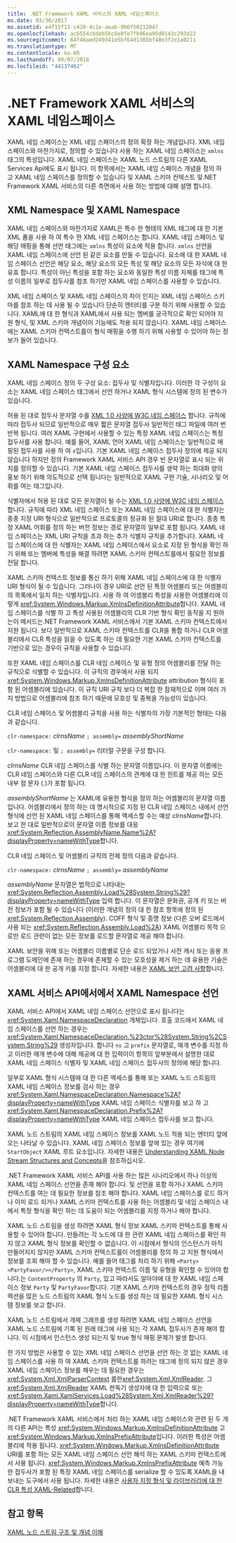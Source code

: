 ```yaml
---
title: .NET Framework XAML 서비스의 XAML 네임스페이스
ms.date: 03/30/2017
ms.assetid: e4f15f13-c420-4c1e-aeab-9b6f50212047
ms.openlocfilehash: ac6554cbdeb5bc6e0fe7fb96ea95d0143c293d22
ms.sourcegitcommit: 64f4baed249341e5bf64d1385bf48e3f2e1a0211
ms.translationtype: MT
ms.contentlocale: ko-KR
ms.lasthandoff: 09/07/2018
ms.locfileid: "44137462"
---
```

# <a name="xaml-namespaces-for-net-framework-xaml-services"></a>.NET Framework XAML 서비스의 XAML 네임스페이스
XAML 네임 스페이스는 XML 네임 스페이스의 정의 확장 하는 개념입니다. XML 네임 스페이스와 마찬가지로, 정의할 수 있습니다 사용 하는 XAML 네임 스페이스는 `xmlns` 태그의 특성입니다. XAML 네임 스페이스는 XAML 노드 스트림의 다른 XAML Services Api에도 표시 됩니다. 이 항목에서는 XAML 네임 스페이스 개념을 정의 하 고 XAML 네임 스페이스를 정의할 수 있습니다 및 XAML 스키마 컨텍스트 및.NET Framework XAML 서비스의 다른 측면에서 사용 하는 방법에 대해 설명 합니다.  
  
## <a name="xml-namespace-and-xaml-namespace"></a>XML Namespace 및 XAML Namespace  
 XAML 네임 스페이스와 마찬가지로 XAML은 특수 한 형태의 XML 태그에 대 한 기본 XML 폼을 사용 하 여 특수 한 XML 네임 스페이스는 합니다. XAML 네임 스페이스 및 해당 매핑을 통해 선언 태그에는 `xmlns` 특성이 요소에 적용 합니다. `xmlns` 선언을 XAML 네임 스페이스에 선언 된 같은 요소를 만들 수 있습니다. 요소에 대 한 XAML 네임 스페이스 선언은 해당 요소, 해당 요소의 모든 특성 및 해당 요소의 모든 자식에 대 한 유효 합니다. 특성이 아닌 특성을 포함 하는 요소와 동일한 특성 이름 자체를 태그에 특성 이름의 일부로 접두사를 참조 하기만 XAML 네임 스페이스를 사용할 수 있습니다.  
  
 XML 네임 스페이스 및 XAML 네임 스페이스의 차이 인지는 XML 네임 스페이스 스키마를 참조 하는 데 사용 될 수 있습니다 단순히 엔터티를 구분 하기 위해 사용할 수 있습니다. XAML에 대 한 형식과 XAML에서 사용 되는 멤버를 궁극적으로 확인 되어야 지원 형식, 및 XML 스키마 개념이이 기능에도 적용 되지 않습니다. XAML 네임 스페이스에는 XAML 스키마 컨텍스트를이 형식 매핑을 수행 하기 위해 사용할 수 있어야 하는 정보가 들어 있습니다.  
  
## <a name="xaml-namespace-components"></a>XAML Namespace 구성 요소  
 XAML 네임 스페이스 정의 두 구성 요소: 접두사 및 식별자입니다. 이러한 각 구성이 요소는 XAML 네임 스페이스 태그에서 선언 하거나 XAML 형식 시스템에 정의 된 변수가 있습니다.  
  
 허용 된 대로 접두사 문자열 수를 [XML 1.0 사양에 W3C 네임 스페이스](https://go.microsoft.com/fwlink/?LinkID=161735) 합니다. 규칙에 따라 접두사 되므로 일반적으로 매우 짧은 문자열 접두사 일반적인 태그 파일에 여러 번 반복 됩니다. 여러 XAML 구현에서 사용할 수 있는 특정 XAML 네임 스페이스는 특정 접두사를 사용 합니다. 예를 들어, XAML 언어 XAML 네임 스페이스는 일반적으로 매핑된 접두사를 사용 하 여 `x`입니다. 기본 XAML 네임 스페이스 접두사 정의에 제공 되지 않습니다 하지만 정의 Framework XAML 서비스 API 경우 빈 문자열로 표시 되는 위치를 정의할 수 있습니다. 기본 XAML 네임 스페이스 접두사를 생략 하는 최대화 양의 홍보 하기 위해 의도적으로 선택 됩니다는 일반적으로 XAML 구현 기술, 시나리오 및 어휘를 여는 태그입니다.  
  
 식별자에서 허용 된 대로 모든 문자열이 될 수는 [XML 1.0 사양에 W3C 네임 스페이스](https://go.microsoft.com/fwlink/?LinkID=161735)합니다. 규칙에 따라 XML 네임 스페이스 또는 XAML 네임 스페이스에 대 한 식별자는 종종 지정 URI 형식으로 일반적으로 프로토콜의 정규화 된 절대 URI로 합니다. 종종 특정 XAML 어휘를 정의 하는 버전 정보는 경로 문자열의 일부로 포함 됩니다. XAML 네임 스페이스는 XML URI 규칙을 초과 하는 추가 식별자 규칙을 추가합니다. XAML 네임 스페이스에 대 한 식별자는 XAML 네임 스페이스에서 요소로 지정 된 형식을 확인 하기 위해 또는 멤버에 특성을 해결 하려면 XAML 스키마 컨텍스트를에서 필요한 정보를 전달 합니다.  
  
 XAML 스키마 컨텍스트 정보를 통신 하기 위해 XAML 네임 스페이스에 대 한 식별자 URI 형식이 될 수 있습니다. 그러나이 경우 URI로 선언 된 특정 어셈블리 또는 어셈블리의 목록에서 일치 하는 식별자입니다. 사용 하 여 어셈블리 특성을 사용한 어셈블리에 이렇게 <xref:System.Windows.Markup.XmlnsDefinitionAttribute>합니다. XAML 네임 스페이스를 식별 하 고 특성 사용된 어셈블리의 CLR 기반 형식 확인 동작을 지 원하는이 메서드는.NET Framework XAML 서비스에서 기본 XAML 스키마 컨텍스트에서 지원 됩니다. 보다 일반적으로 XAML 스키마 컨텍스트를 CLR을 통합 하거나 CLR 어셈블리에서 CLR 특성을 읽을 수 있도록 하는 데 필요한 기본 XAML 스키마 컨텍스트를 기반으로 있는 경우이 규칙을 사용할 수 있습니다.  
  
 또한 XAML 네임 스페이스를 CLR 네임 스페이스 및 유형 정의 어셈블리를 전달 하는 규칙으로 식별할 수 있습니다. 이 규칙의 경우에서 사용 되지 <xref:System.Windows.Markup.XmlnsDefinitionAttribute> attribution 형식이 포함 된 어셈블리에 있습니다. 이 규칙 URI 규칙 보다 더 복잡 한 잠재적으로 이며 여러 가지 방법으로 어셈블리에 참조 하기 때문에 모호성 및 중복을 가능성이 있습니다.  
  
 CLR 네임 스페이스 및 어셈블리 규칙을 사용 하는 식별자의 가장 기본적인 형태는 다음과 같습니다.  
  
 `clr-namespace:` *clrnsName* `; assembly=` *assemblyShortName*  
  
 `clr-namespace:` 및 `; assembly=` 리터럴 구문을 구성 합니다.  
  
 *clrnsName* CLR 네임 스페이스를 식별 하는 문자열 이름입니다. 이 문자열 이름에는 CLR 네임 스페이스와 다른 CLR 네임 스페이스의 관계에 대 한 힌트를 제공 하는 모든 내부 점 문자 (.)가 포함 됩니다.  
  
 *assemblyShortName* 는 XAML에 유용한 형식을 정의 하는 어셈블리의 문자열 이름입니다. 어셈블리에서 정의 하는 데 명시적으로 지정 된 CLR 네임 스페이스 내에서 선언 형식에 선언 된 XAML 네임 스페이스를 통해 액세스할 수는 예상 *clrnsName*합니다. 보고 한 대로 일반적으로이 문자열 이름 정보를 대응 <xref:System.Reflection.AssemblyName.Name%2A?displayProperty=nameWithType>합니다.  
  
 CLR 네임 스페이스 및 어셈블리 규칙의 전체 정의 다음과 같습니다.  
  
 `clr-namespace:` *clrnsName* `; assembly=` *assemblyName*  
  
 *assemblyName* 문자열은 법적으로 나타내는 <xref:System.Reflection.Assembly.Load%28System.String%29?displayProperty=nameWithType> 입력 합니다. 이 문자열은 문화권, 공개 키 또는 버전 정보가 포함 될 수 있습니다 (이러한 개념의 정의 대 한 참조 항목에 정의 된 <xref:System.Reflection.Assembly>). COFF 형식 및 증명 정보 (다른 오버 로드에서 사용 되는 <xref:System.Reflection.Assembly.Load%2A>) XAML 어셈블리 목적 으로만 로드 관련이 없는 모든 정보를 로드할 문자열로 제공 해야 합니다.  
  
 XAML 보안을 위해 또는 어셈블리 이름별로 단순 로드 되었거나 사전 캐시 또는 응용 프로그램 도메인에 존재 하는 경우에 존재할 수 있는 모호성을 제거 하는 데 유용한 기술은 어셈블리에 대 한 공개 키를 지정 합니다. 자세한 내용은 [XAML 보안 고려 사항](../../../docs/framework/xaml-services/xaml-security-considerations.md)합니다.  
  
## <a name="xaml-namespace-declarations-in-the-xaml-services-api"></a>XAML 서비스 API에서에서 XAML Namespace 선언  
 XAML 서비스 API에서 XAML 네임 스페이스 선언으로 표시 됩니다는 <xref:System.Xaml.NamespaceDeclaration> 개체입니다. 호출 코드에서 XAML 네임 스페이스를 선언 하는 경우는 <xref:System.Xaml.NamespaceDeclaration.%23ctor%28System.String%2CSystem.String%29> 생성자입니다. 합니다 `ns` 고 `prefix` 문자열로, 매개 변수를 지정 하 고 이러한 매개 변수에 대해 제공에 대 한 입력이이 항목의 앞부분에서 설명한 대로 XAML 네임 스페이스 식별자 및 XAML 네임 스페이스 접두사의 정의에 해당 합니다.  
  
 일부로 XAML 형식 시스템에 대 한 다른 액세스를 통해 또는 XAML 노드 스트림의 XAML 네임 스페이스 정보를 검사 하는 경우 <xref:System.Xaml.NamespaceDeclaration.Namespace%2A?displayProperty=nameWithType> XAML 네임 스페이스 식별자를 보고 하 고 <xref:System.Xaml.NamespaceDeclaration.Prefix%2A?displayProperty=nameWithType> XAML 네임 스페이스 접두사를 보고 합니다.  
  
 XAML 노드 스트림의 XAML 네임 스페이스 정보를 XAML 노드 적용 되는 엔터티 앞에 오는 나타날 수 있습니다. XAML 네임 스페이스 정보를 앞에 있는 경우 여기에 `StartObject` XAML 루트 요소입니다. 자세한 내용은 [Understanding XAML Node Stream Structures and Concepts](../../../docs/framework/xaml-services/understanding-xaml-node-stream-structures-and-concepts.md)을 참조하십시오.  
  
 .NET Framework XAML 서비스 API를 사용 하는 많은 시나리오에서 하나 이상의 XAML 네임 스페이스 선언을 존재 해야 합니다. 및 선언을 포함 하거나 XAML 스키마 컨텍스트를 여는 데 필요한 정보를 참조 해야 합니다. XAML 네임 스페이스를 로드 하거나 이미 로드 되거나 XAML 스키마 컨텍스트를 사용 하는 어셈블리 및 네임 스페이스 내에서 특정 형식을 확인 하는 데 도움이 되는 어셈블리를 지정 하거나 해야 합니다.  
  
 XAML 노드 스트림을 생성 하려면 XAML 형식 정보 XAML 스키마 컨텍스트를 통해 사용할 수 있어야 합니다. 만들려는 각 노드에 대 한 관련 XAML 네임 스페이스를 확인 하지 않고 XAML 형식 정보를 확인할 수 없습니다. 이 시점에서 형식의 인스턴스가 아직 만들어지지 않지만 XAML 스키마 컨텍스트를이 어셈블리를 정의 하 고 지원 형식에서 정보를 조회 해야 할 수 있습니다. 예를 들어 태그를 처리 하기 위해 `<Party><PartyFavor/></Party>`, XAML 스키마 컨텍스트 이름 및 유형을 확인할 수 있어야 합니다.는 `ContentProperty` 의 `Party`, 있고 따라서도 알아야에 대 한 XAML 네임 스페이스 정보 `Party` 및 `PartyFavor`합니다. 기본 XAML 스키마 컨텍스트의 경우 정적 리플렉션을 많은 노드 스트림의 XAML 형식 노드를 생성 하는 데 필요한 XAML 형식 시스템 정보를 보고 합니다.  
  
 XAML 노드 스트림에서 개체 그래프를 생성 하려면 XAML 네임 스페이스 선언을 XAML 노드 스트림에 기록 된 원래 태그에 사용 되는 각 XAML 접두사가 존재 해야 합니다. 이 시점에서 인스턴스 생성 되는지 및 true 형식 매핑 문제가 발생 합니다.  
  
 한 가지 방법은 사용할 수 있는 XML 네임 스페이스 선언을 선언 하는 것 없는 XAML 네임 스페이스를 사용 하 여 XAML 스키마 컨텍스트를 하려는 태그에 정의 되지 않은 경우 XAML 네임 스페이스 정보를 채우는 데 필요한 경우는 <xref:System.Xml.XmlParserContext> 를한<xref:System.Xml.XmlReader>. 그 <xref:System.Xml.XmlReader> XAML 판독기 생성자에 대 한 입력으로 또는 <xref:System.Xaml.XamlServices.Load%28System.Xml.XmlReader%29?displayProperty=nameWithType>합니다.  
  
 .NET Framework XAML 서비스에서 처리 하는 XAML 네임 스페이스와 관련 된 두 개의 다른 API는 특성 <xref:System.Windows.Markup.XmlnsDefinitionAttribute> 고 <xref:System.Windows.Markup.XmlnsPrefixAttribute>입니다. 이러한 특성은 어셈블리에 적용 됩니다. <xref:System.Windows.Markup.XmlnsDefinitionAttribute> URI를 포함 하는 모든 XAML 네임 스페이스 선언 해석 하는 XAML 스키마 컨텍스트에서 사용 됩니다. <xref:System.Windows.Markup.XmlnsPrefixAttribute> 예측 가능한 접두사가 포함 된 특정 XAML 네임 스페이스를 serialize 할 수 있도록 XAML을 내보내는 도구에서 사용 됩니다. 자세한 내용은 [사용자 지정 형식 및 라이브러리에 대 한 CLR 특성 XAML-Related](../../../docs/framework/xaml-services/xaml-related-clr-attributes-for-custom-types-and-libraries.md)합니다.  
  
## <a name="see-also"></a>참고 항목  
 [XAML 노드 스트림 구조 및 개념 이해](../../../docs/framework/xaml-services/understanding-xaml-node-stream-structures-and-concepts.md)
